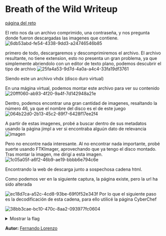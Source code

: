 # Breath of the Wild Writeup

[página del reto](https://ctf.nahamcon.com/challenges)

El reto nos da un archivo comprimido, una contraseña, y nos pregunta donde fueron descargadas las imagenes que contiene.
![6db53abd-fe54-4338-9dd3-a24746546b85](https://github.com/UchaCTF/WriteUps/assets/98803514/a25979cb-aa58-4724-bf18-372020429294)


primero de todo, descargaremos y descomprimiremos el archivo.
El archivo resultante, no tiene extension, esto no presenta un gran problema, ya que simplemente abriendolo con un editor de texto plano, podemos descubrir el tipo de archivo
![25fa4a53-9d7d-4a0a-a4c4-33fa19df3761](https://github.com/UchaCTF/WriteUps/assets/98803514/71b3407c-f204-446b-99dc-75ae717cbb81)

Siendo  este un archivo vhdx (disco duro virtual)

En una mágina virtual, podemos montar este archivo para ver su contenido
![20fff060-ab93-4f20-9a4f-7d142948a21e](https://github.com/UchaCTF/WriteUps/assets/98803514/255cf878-8b13-4302-a6c6-87163163eec6)

Dentro, podemos encontrar una gran cantidad de imagenes, resaltando la número 46, ya que el nombre del disco es el de este juego
![064b22d0-2b13-45c2-89f7-6428f17ee2f4](https://github.com/UchaCTF/WriteUps/assets/98803514/c93a0afe-9381-4941-b331-e508213d906a)

A partir de estas imagenes, probé a buscar dentro de sus metadatos usando la página jimpl a ver si encontraba alguún dato de relevancia
![imagen](https://github.com/UchaCTF/WriteUps/assets/98803514/ad4ee8f0-f2ce-4c7e-8e6d-ba81e876fc04)

Pero no encontre nada interesante.
Al no encontrar nada importante, probé suerte usando FTKImager, aprovechando que ya tengo el disco montado.
Tras montar la imagen, me dirigí a esta imagen.
![1c05a05f-a6f2-46b9-ae19-bbbb6e794c6e](https://github.com/UchaCTF/WriteUps/assets/98803514/f6572b8d-e537-4820-a9d1-f7b589858e32)

Encontrando la web de descarga junto a sospechosa cadena html.

Como podemos ver en la siguiente captura, la página existe, pero la url ha sido alterada

![ec18d7ca-a52c-4cd8-93be-69f0f52e343f](https://github.com/UchaCTF/WriteUps/assets/98803514/53911246-d520-4ebf-9576-25755ab3468b)
Por lo que el siguiente paso es la decodificación de esta cadena, para ello utilicé la página CyberChef

![38bb3cae-bc10-470c-8aa2-093977fc0604](https://github.com/UchaCTF/WriteUps/assets/98803514/c6b6ebdc-5719-41fa-aff8-f04a7e9df925)

<details>
  <summary>Mostrar la flag</summary>
flag{83f2b0a8ce39f2e5ba1d6c70e97f291e}
</details>

**Autor:** [Fernando Lorenzo](https://github.com/Fernandolv123)

